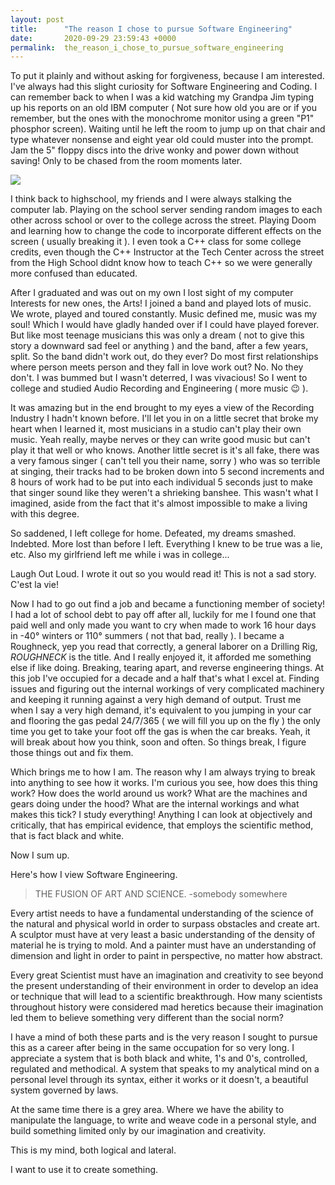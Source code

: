 ```yaml
---
layout: post
title:      "The reason I chose to pursue Software Engineering"
date:       2020-09-29 23:59:43 +0000
permalink:  the_reason_i_chose_to_pursue_software_engineering
---
```



To put it plainly and without asking for forgiveness, because I am interested. I've always had this slight curiosity for Software Engineering and Coding. I can remember back to when I was a kid watching my Grandpa Jim typing up his reports on an old IBM computer ( Not sure how old you are or if you remember, but the ones with the monochrome monitor using a green "P1" phosphor screen). Waiting until he left the room to jump up on that chair and type whatever nonsense and eight year old could muster into the prompt. Jam the 5" floppy discs into the drive wonky and power down without saving! Only to be chased from the room moments later.

![](https://upload.wikimedia.org/wikipedia/commons/thumb/6/69/IBM_PC_5150.jpg/300px-IBM_PC_5150.jpg)

I think back to highschool, my friends and I were always stalking the computer lab. Playing on the school server sending random images to each other across school or over to the college across the street.  Playing Doom and learning how to change the code to incorporate different effects on the screen ( usually breaking it ).  I even took a C++ class for some college credits, even though the C++ Instructor at the Tech Center across the street from the High School didnt know how to teach C++ so we were generally more confused than educated.

After I graduated and was out on my own I lost sight of my computer Interests for new ones, the Arts! I joined a band and played lots of music. We wrote, played and toured constantly.  Music defined me, music was my soul! Which I would have gladly handed over if I could have played forever.  But like most teenage musicians this was only a dream ( not to give this story a downward sad feel or anything ) and the band, after a few years, split. So the band didn't work out, do they ever? Do most first relationships where person meets person and they fall in love work out? No. No they don't. I was bummed but I wasn't deterred, I was vivacious! So I went to college and studied Audio Recording and Engineering ( more music 😉  ).  

It was amazing but in the end brought to my eyes a view of the Recording Industry I hadn't known before. I'll let you in on a little secret that broke my heart when I learned it, most musicians in a studio can't play their own music. Yeah really, maybe nerves or they can write good music but can't play it that well or who knows. Another little secret is it's all fake, there was a very famous singer ( can't tell you their name, sorry ) who was so terrible at singing, their tracks had to be broken down into 5 second increments and 8 hours of work had to be put into each individual 5 seconds just to make that singer sound like they weren't a shrieking banshee. This wasn't what I imagined, aside from the fact that it's almost impossible to make a living with this degree.

So saddened, I left college for home. Defeated, my dreams smashed. Indebted. More lost than before I left. Everything I knew to be true was a lie, etc.  Also my girlfriend left me while i was in college...

Laugh Out Loud. I wrote it out so you would read it! This is not a sad story. C'est la vie!

Now I had to go out find a job and became a functioning member of society! I had a lot of school debt to pay off after all, luckily for me I found one that paid well and only made you want to cry when made to work 16 hour days in -40° winters or 110° summers ( not that bad, really ).  I became a Roughneck, yep you read that correctly, a general laborer on a Drilling Rig, *ROUGHNECK* is the title. And I really enjoyed it, it afforded me something else if like doing. Breaking, tearing apart, and reverse engineering things. 
At this job I've occupied for a decade and a half that's what I excel at. Finding issues and figuring out the internal workings of very complicated machinery and keeping it running against a very high demand of output. Trust me when I say a very high demand, it's equivalent to you jumping in your car and flooring the gas pedal 24/7/365 ( we will fill you up on the fly ) the only time you get to take your foot off the gas is when the car breaks. Yeah, it will break about how you think, soon and often. So things break, I figure those things out and fix them. 

Which brings me to how I am. The reason why I am always trying to break into anything to see how it works. I'm curious you see, how does this thing work? How does the world around us work?  What are the machines and gears doing under the hood? What are the internal workings and what makes this tick? I study everything! Anything I can look at objectively and critically, that has empirical evidence, that employs the scientific method, that is fact black and white. 

Now I sum up.

Here's how I view Software Engineering.

> THE FUSION OF ART AND SCIENCE. 
> -somebody somewhere

Every artist needs to have a fundamental understanding of the science of the natural and physical world in order to surpass obstacles and create art. A sculptor must have at very least a basic understanding of the density of material he is trying to mold. And a painter must have an understanding of dimension and light in order to paint in perspective, no matter how abstract.

Every great Scientist must have an imagination and creativity to see beyond the present understanding of their environment in order to develop an idea or technique that will lead to a scientific breakthrough. How many scientists throughout history were considered mad heretics because their imagination led them to believe something very different than the social norm?

I have a mind of both these parts and is the very reason I sought to pursue this as a career after being in the same occupation for so very long.  I appreciate a system that is both black and white, 1's and 0's, controlled, regulated and methodical. A system that speaks to my analytical mind on a personal level through its syntax, either it works or it doesn't, a beautiful system governed by laws.  

At the same time there is a grey area. Where we have the ability to manipulate the language, to write and weave code in a personal style, and build something limited only by our imagination and creativity.  

This is my mind, both logical and lateral.

I want to use it to create something.

